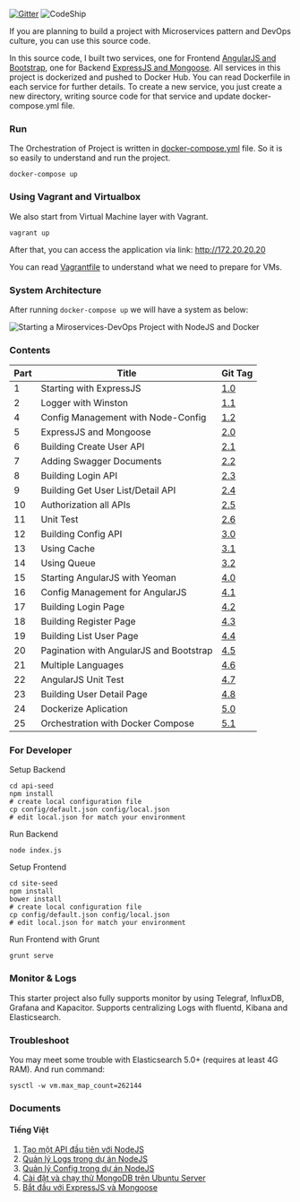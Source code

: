 [![Gitter](https://badges.gitter.im/thanhson1085/bean-seed.svg)](https://gitter.im/thanhson1085/bean-seed?utm_source=badge&utm_medium=badge&utm_campaign=pr-badge)
![CodeShip](https://codeship.com/projects/e11c9da0-e9c1-0133-a811-5a99213623df/status?branch=master)

If you are planning to build a project with Microservices pattern and DevOps culture, you can use this source code.

In this source code, I built two services, one for Frontend [AngularJS and Bootstrap](https://github.com/thanhson1085/bean-seed/tree/master/site-seed), one for Backend [ExpressJS and Mongoose](https://github.com/thanhson1085/bean-seed/tree/master/api-seed). All services in this project is dockerized and pushed to Docker Hub. You can read Dockerfile in each service for further details. To create a new service, you just create a new directory, writing source code for that service and update docker-compose.yml file.

### Run
The Orchestration of Project is written in [docker-compose.yml](https://github.com/thanhson1085/bean-seed/blob/master/docker-compose.yml) file. So it is so easily to understand and run the project.
```
docker-compose up
```

### Using Vagrant and Virtualbox
We also start from Virtual Machine layer with Vagrant.
```
vagrant up
```
After that, you can access the application via link: http://172.20.20.20

You can read [Vagrantfile](https://github.com/thanhson1085/bean-seed/blob/master/Vagrantfile) to understand what we need to prepare for VMs.

### System Architecture
After running `docker-compose up` we will have a system as below:

![Starting a Miroservices-DevOps Project with NodeJS and Docker](https://sonnguyen.ws/wp-content/uploads/2016/07/docker-compose-orchestration-3.png)


### Contents

| Part | Title                       | Git Tag |
|------|-----------------------------|---------|
| 1    | Starting with ExpressJS     |  [1.0](https://github.com/thanhson1085/bean-seed/tree/1.0)|
| 2    | Logger with Winston     |  [1.1](https://github.com/thanhson1085/bean-seed/tree/1.1)|
| 4    | Config Management with Node-Config     |  [1.2](https://github.com/thanhson1085/bean-seed/tree/1.2)|
| 5    | ExpressJS and Mongoose     |  [2.0](https://github.com/thanhson1085/bean-seed/tree/2.0)|
| 6    | Building Create User API     |  [2.1](https://github.com/thanhson1085/bean-seed/tree/2.1)|
| 7    | Adding Swagger Documents     |  [2.2](https://github.com/thanhson1085/bean-seed/tree/2.2)|
| 8    | Building Login API    |  [2.3](https://github.com/thanhson1085/bean-seed/tree/2.3)|
| 9    | Building Get User List/Detail API     |  [2.4](https://github.com/thanhson1085/bean-seed/tree/2.4)|
| 10    | Authorization all APIs     |  [2.5](https://github.com/thanhson1085/bean-seed/tree/2.5)|
| 11    | Unit Test     |  [2.6](https://github.com/thanhson1085/bean-seed/tree/2.6)|
| 12    | Building Config API     |  [3.0](https://github.com/thanhson1085/bean-seed/tree/3.0)|
| 13    | Using Cache     |  [3.1](https://github.com/thanhson1085/bean-seed/tree/3.1)|
| 14    | Using Queue     |  [3.2](https://github.com/thanhson1085/bean-seed/tree/3.2)|
| 15    | Starting AngularJS with Yeoman     |  [4.0](https://github.com/thanhson1085/bean-seed/tree/4.0)|
| 16    | Config Management for AngularJS     |  [4.1](https://github.com/thanhson1085/bean-seed/tree/4.1)|
| 17    | Building Login Page     |  [4.2](https://github.com/thanhson1085/bean-seed/tree/4.2)|
| 18    | Building Register Page     |  [4.3](https://github.com/thanhson1085/bean-seed/tree/4.3)|
| 19    | Building List User Page     |  [4.4](https://github.com/thanhson1085/bean-seed/tree/4.4)|
| 20    | Pagination with AngularJS and Bootstrap     |  [4.5](https://github.com/thanhson1085/bean-seed/tree/4.5)|
| 21    | Multiple Languages     |  [4.6](https://github.com/thanhson1085/bean-seed/tree/4.6)|
| 22    | AngularJS Unit Test     |  [4.7](https://github.com/thanhson1085/bean-seed/tree/4.7)|
| 23    | Building User Detail Page     |  [4.8](https://github.com/thanhson1085/bean-seed/tree/4.8)|
| 24    | Dockerize Aplication     |  [5.0](https://github.com/thanhson1085/bean-seed/tree/5.0)|
| 25    | Orchestration with Docker Compose     |  [5.1](https://github.com/thanhson1085/bean-seed/tree/5.1)|

### For Developer
Setup Backend
```
cd api-seed
npm install
# create local configuration file
cp config/default.json config/local.json
# edit local.json for match your environment
```
Run Backend
```
node index.js
```
Setup Frontend
```
cd site-seed
npm install
bower install
# create local configuration file
cp config/default.json config/local.json
# edit local.json for match your environment
```
Run Frontend with Grunt
```
grunt serve
```
### Monitor & Logs
This starter project also fully supports monitor by using Telegraf, InfluxDB, Grafana and Kapacitor. Supports centralizing Logs with fluentd, Kibana and Elasticsearch.

### Troubleshoot
You may meet some trouble with Elasticsearch 5.0+ (requires at least 4G RAM). And run command:
```
sysctl -w vm.max_map_count=262144
```

### Documents

#### Tiếng Việt
1. [Tạo một API đầu tiên với NodeJS](https://sonnguyen.ws/vi/tao-mot-service-dau-tien-voi-nodejs/)
2. [Quản lý Logs trong dự án NodeJS](https://sonnguyen.ws/vi/quan-ly-logs-trong-du-nodejs/)
3. [Quản lý Config trong dự án NodeJS](https://sonnguyen.ws/vi/quan-ly-config-trong-du-nodejs/)
4. [Cài đặt và chạy thử MongoDB trên Ubuntu Server](https://sonnguyen.ws/vi/cai-dat-va-chay-thu-mongodb-tren-ubuntu/)
5. [Bắt đầu với ExpressJS và Mongoose](https://sonnguyen.ws/vi/bat-dau-voi-expressjs-va-mongoose/)

